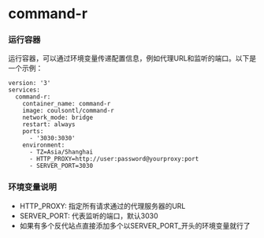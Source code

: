 # command-r

### 运行容器
运行容器，可以通过环境变量传递配置信息，例如代理URL和监听的端口。以下是一个示例：

```
version: '3'
services:
  command-r:
    container_name: command-r
    image: coulsontl/command-r
    network_mode: bridge
    restart: always
    ports:
      - '3030:3030'
    environment:
      - TZ=Asia/Shanghai
      - HTTP_PROXY=http://user:password@yourproxy:port
      - SERVER_PORT=3030
```

### 环境变量说明
* HTTP_PROXY: 指定所有请求通过的代理服务器的URL
* SERVER_PORT: 代表监听的端口，默认3030
* 如果有多个反代站点直接添加多个以SERVER_PORT_开头的环境变量就行了

